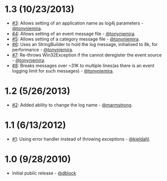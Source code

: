 1.3 (10/23/2013)
===============

* [#3](https://github.com/dblock/log4jna/pull/3): Allows setting of an application name as log4j parameters - [@tonyniemira](https://github.com/tonyniemira).
* [#4](https://github.com/dblock/log4jna/pull/3): Allows setting of an event message file - [@tonyniemira](https://github.com/tonyniemira).
* [#5](https://github.com/dblock/log4jna/pull/3): Allows setting of a category message file - [@tonyniemira](https://github.com/tonyniemira).
* [#6](https://github.com/dblock/log4jna/pull/3): Uses an StringBuilder to hold the log message, initialised to 8k, for performance - [@tonyniemira](https://github.com/tonyniemira).
* [#7](https://github.com/dblock/log4jna/pull/3): Re-throws Win32Exception if the cannot deregister the event source - [@tonyniemira](https://github.com/tonyniemira).
* [#8](https://github.com/dblock/log4jna/pull/3): Breaks messages over ~31K to multiple lines(as there is an event logging limit for such messages) - [@tonyniemira](https://github.com/tonyniemira).

1.2 (5/26/2013)
===============

* [#2](https://github.com/dblock/log4jna/pull/2): Added ability to change the log name - [@marmstrong](https://github.com/marmstrong).

1.1 (6/13/2012)
===============

* [#1](https://github.com/dblock/log4jna/pull/1): Using error handler instead of throwing exceptions - [@kjeldahl](https://github.com/kjeldahl).

1.0 (9/28/2010)
===============

* Initial public release - [@dblock](https://github.com/dblock)
